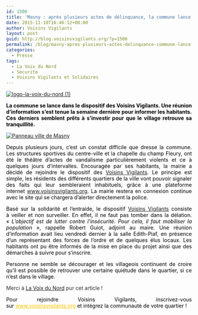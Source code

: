 ```yaml
---
id: 1506
title: 'Masny : après plusieurs actes de délinquance, la commune lance les voisins vigilants !'
date: 2015-11-10T16:46:12+00:00
author: Voisins Vigilants
layout: post
guid: http://blog.voisinsvigilants.org/?p=1506
permalink: /blog/masny-apres-plusieurs-actes-delinquance-commune-lance-les-voisins-vigilants/
categories:
  - Presse
tags:
  - La Voix du Nord
  - Securite
  - Voisins Vigilants et Solidaires
---
```

[<img class="wp-image-1507 alignleft" src="./../../images/2015/10/logo-la-voix-du-nord-1.jpg" alt="logo-la-voix-du-nord (1)" />](./../../images/2015/10/logo-la-voix-du-nord-1.jpg)

<p class="chapo" style="color: #505050; text-align: justify;">
  <span style="color: #000000;"><strong>La commune se lance dans le dispositif des Voisins Vigilants. Une réunion d’information s’est tenue la semaine dernière pour informer les habitants. Ces derniers semblent prêts à s’investir pour que le village retrouve sa tranquillité.</strong></span>
</p>

<p class="chapo" style="color: #505050; text-align: justify;">
  <a href="./../../images/2015/10/Panneau-ville-de-Masny.jpg"><img class="aligncenter  wp-image-1154" src="./../../images/2015/10/Panneau-ville-de-Masny.jpg" alt="Panneau ville de Masny" /></a>
</p>

<p style="color: #2a2a2a; text-align: justify;">
  <span style="color: #000000;">Depuis plusieurs jours, c’est un constat difficile que dresse la commune. Les structures sportives du centre-ville et la chapelle du champ Fleury, ont été le théâtre d’actes de vandalisme particulièrement violents et ce à quelques jours d’intervalles. Encouragée par ses habitants, la mairie a décidé de rejoindre le dispositif des <a href="http://blog.voisinsvigilants.org/blog/dispositif-voisins-vigilants/">Voisins Vigilants</a>. Le principe est simple, les résidents des différents quartiers de la ville vont pouvoir signaler des faits qui leur sembleraient inhabituels, grâce à une plateforme internet <a href="http://www.voisinsvigilants.org">www.voisinsvigilants.org</a>. La mairie restera en connexion continue avec le site qui se chargera d’alerter directement la police.</span>
</p>

<p style="color: #2a2a2a; text-align: justify;">
  <span style="color: #000000;">Basé sur la solidarité et l’entraide, le dispositif <a href="http://www.voisinsvigilants.org">Voisins Vigilants</a> consiste à veiller et non surveiller. En effet, il ne faut pas tomber dans la délation. « <i style="font-weight: inherit;">L’objectif est de lutter contre l’insécurité. Pour cela, il faut mobiliser la population</i> », rappelle Robert Guiot, adjoint au maire. Une réunion d’information avait lieu vendredi dernier à la salle Edith-Piaf, en présence d’un représentant des forces de l’ordre et de quelques élus locaux. Les habitants ont pu être informés de la mise en place du projet ainsi que des démarches à suivre pour s’inscrire.</span>
</p>

<p style="color: #2a2a2a; text-align: justify;">
  <span style="color: #000000;">Personne ne semble se décourager et les villageois continuent de croire qu’il est possible de retrouver une certaine quiétude dans le quartier, si ce n’est dans le village.</span>
</p>

<p style="color: #2a2a2a; text-align: justify;">
  Merci à <a href="http://www.lavoixdunord.fr/region/masny-apres-plusieurs-actes-de-delinquance-la-commune-ia16b12126n3107282">La Voix du Nord</a> pur cet article !
</p>

<p style="color: #000000; text-align: justify;">
  Pour rejoindre Voisins Vigilants, inscrivez-vous sur <a style="font-weight: inherit; font-style: inherit; color: #fbc400;" href="http://www.voisinsvigilants.org/">www.voisinsvigilants.org</a> et intégrez la communauté de votre quartier !
</p>
